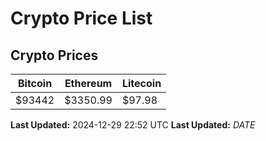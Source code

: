 # Crypto Price List

## Crypto Prices
| Bitcoin | Ethereum | Litecoin |
| ------- | -------- | -------- |
| $93442 | $3350.99 | $97.98 |
**Last Updated:** 2024-12-29 22:52 UTC
**Last Updated:** $DATE$
